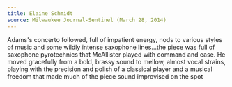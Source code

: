 ```yaml
---
title: Elaine Schmidt
source: Milwaukee Journal-Sentinel (March 28, 2014)
---
```

Adams's concerto followed, full of impatient energy, nods to various styles of music and some wildly intense saxophone lines...the piece was full of saxophone pyrotechnics that McAllister played with command and ease. He moved gracefully from a bold, brassy sound to mellow, almost vocal strains, playing with the precision and polish of a classical player and a musical freedom that made much of the piece sound improvised on the spot